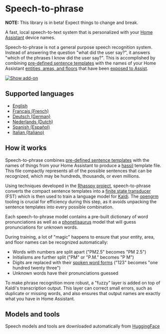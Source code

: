 # Speech-to-phrase

**NOTE:** This library is in beta! Expect things to change and break.

A fast, local speech-to-text system that is personalized with your [Home Assistant](https://www.home-assistant.io/) device names.

Speech-to-phrase is not a general purpose speech recognition system. Instead of answering the question "what did the user say?", it answers "which of the phrases I know did the user say?".
This is accomplished by combining [pre-defined sentence templates](speech_to_phrase/sentences) with the names of your Home Assistant [entities, areas, and floors](https://www.home-assistant.io/getting-started/concepts-terminology/) that have been [exposed to Assist](https://www.home-assistant.io/voice_control/voice_remote_expose_devices/).

[![Show add-on](https://my.home-assistant.io/badges/supervisor_addon.svg)](https://my.home-assistant.io/redirect/supervisor_addon/?addon=47701997_speech-to-phrase&repository_url=https%3A%2F%2Fgithub.com%2Frhasspy%2Fhassio-addons)

## Supported languages

- [English](https://github.com/OHF-Voice/speech-to-phrase/blob/main/docs/english.md)
- [Français (French)](https://github.com/OHF-Voice/speech-to-phrase/blob/main/docs/french.md)
- [Deutsch (German)](https://github.com/OHF-Voice/speech-to-phrase/blob/main/docs/german.md)
- [Nederlands (Dutch)](https://github.com/OHF-Voice/speech-to-phrase/blob/main/docs/dutch.md)
- [Spanish (Español)](https://github.com/OHF-Voice/speech-to-phrase/blob/main/docs/spanish.md)
- [Italian (Italiano)](https://github.com/OHF-Voice/speech-to-phrase/blob/main/docs/italian.md)

## How it works

Speech-to-phrase combines [pre-defined sentence templates](speech_to_phrase/sentences) with the names of things from your Home Assistant to produce a [hassil](https://github.com/home-assistant/hassil) template file. This file compactly represents all of the possible sentences that can be recognized, which may be hundreds, thousands, or even millions.

Using techniques developed in the [Rhasspy project](https://rhasspy.readthedocs.io/en/latest/whitepaper/), speech-to-phrase converts the compact sentence templates into a [finite state transducer]((https://www.openfst.org)) (FST) which is then used to train a language model for [Kaldi](https://kaldi-asr.org/). The [opengrm](https://www.opengrm.org) tooling is crucial for efficiency during this step, as it avoids unpacking the sentence templates into every possible combination.

Each speech-to-phrase model contains a pre-built dictionary of word pronunciations as well as a [phonetisaurus](https://github.com/AdolfVonKleist/Phonetisaurus) model that will guess pronunciations for unknown words.

During training, a lot of "magic" happens to ensure that your entity, area, and floor names can be recognized automatically:

* Words with numbers are split apart ("PM2.5" becomes "PM 2.5")
* Initialisms are further split ("PM" or "P.M." becomes "P M")
* Digits are replaced with their [spoken word forms](https://github.com/rhasspy/unicode-rbnf) ("123" becomes "one hundred twenty three")
* Unknown words have their pronunciations guessed

To make phrase recognition more robust, a "fuzzy" layer is added on top of Kaldi's transcription output. This layer can correct small errors, such as duplicate or missing words, and also ensures that output names are exactly what you have in Home Assistant.

## Models and tools

Speech models and tools are downloaded automatically from [HuggingFace](https://huggingface.co/datasets/rhasspy/rhasspy-speech/tree/main)

